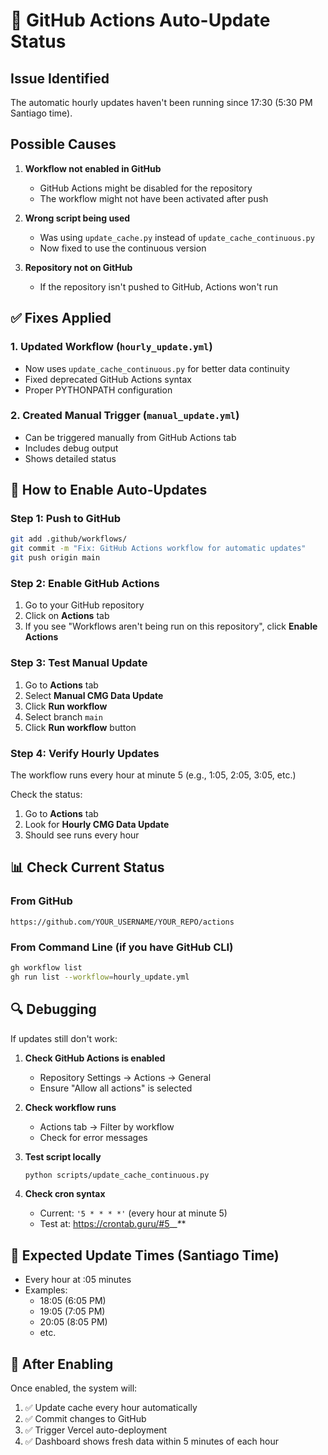 # 🔄 GitHub Actions Auto-Update Status

## Issue Identified
The automatic hourly updates haven't been running since 17:30 (5:30 PM Santiago time).

## Possible Causes

1. **Workflow not enabled in GitHub**
   - GitHub Actions might be disabled for the repository
   - The workflow might not have been activated after push

2. **Wrong script being used**
   - Was using `update_cache.py` instead of `update_cache_continuous.py`
   - Now fixed to use the continuous version

3. **Repository not on GitHub**
   - If the repository isn't pushed to GitHub, Actions won't run

## ✅ Fixes Applied

### 1. Updated Workflow (`hourly_update.yml`)
- Now uses `update_cache_continuous.py` for better data continuity
- Fixed deprecated GitHub Actions syntax
- Proper PYTHONPATH configuration

### 2. Created Manual Trigger (`manual_update.yml`)
- Can be triggered manually from GitHub Actions tab
- Includes debug output
- Shows detailed status

## 🚀 How to Enable Auto-Updates

### Step 1: Push to GitHub
```bash
git add .github/workflows/
git commit -m "Fix: GitHub Actions workflow for automatic updates"
git push origin main
```

### Step 2: Enable GitHub Actions
1. Go to your GitHub repository
2. Click on **Actions** tab
3. If you see "Workflows aren't being run on this repository", click **Enable Actions**

### Step 3: Test Manual Update
1. Go to **Actions** tab
2. Select **Manual CMG Data Update**
3. Click **Run workflow**
4. Select branch `main`
5. Click **Run workflow** button

### Step 4: Verify Hourly Updates
The workflow runs every hour at minute 5 (e.g., 1:05, 2:05, 3:05, etc.)

Check the status:
1. Go to **Actions** tab
2. Look for **Hourly CMG Data Update**
3. Should see runs every hour

## 📊 Check Current Status

### From GitHub
```
https://github.com/YOUR_USERNAME/YOUR_REPO/actions
```

### From Command Line (if you have GitHub CLI)
```bash
gh workflow list
gh run list --workflow=hourly_update.yml
```

## 🔍 Debugging

If updates still don't work:

1. **Check GitHub Actions is enabled**
   - Repository Settings → Actions → General
   - Ensure "Allow all actions" is selected

2. **Check workflow runs**
   - Actions tab → Filter by workflow
   - Check for error messages

3. **Test script locally**
   ```bash
   python scripts/update_cache_continuous.py
   ```

4. **Check cron syntax**
   - Current: `'5 * * * *'` (every hour at minute 5)
   - Test at: https://crontab.guru/#5_*_*_*_*

## 📅 Expected Update Times (Santiago Time)

- Every hour at :05 minutes
- Examples: 
  - 18:05 (6:05 PM)
  - 19:05 (7:05 PM)
  - 20:05 (8:05 PM)
  - etc.

## 🎯 After Enabling

Once enabled, the system will:
1. ✅ Update cache every hour automatically
2. ✅ Commit changes to GitHub
3. ✅ Trigger Vercel auto-deployment
4. ✅ Dashboard shows fresh data within 5 minutes of each hour
